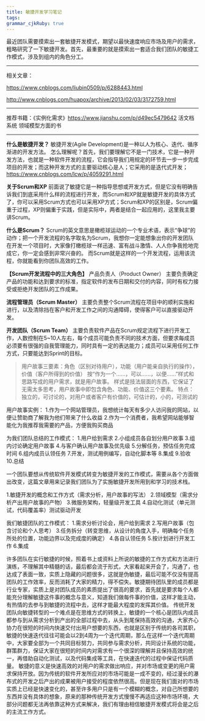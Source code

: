 ```yaml
---
title: 敏捷开发学习笔记 
tags: 
grammar_cjkRuby: true
---
```



最近团队需要摸索出一套敏捷开发模式，期望以最快速度响应市场及用户的需求，粗略研究了一下敏捷开发。首先，最重要的就是摸索出一套适合我们团队的敏捷工作模式，涉及到组内的角色分工。


----------
相关文章：

https://www.cnblogs.com/liubin0509/p/6288443.html

http://www.cnblogs.com/huapox/archive/2013/02/03/3172759.html


----------


推荐书籍：《实例化需求》https://www.jianshu.com/p/d49ec5479642  活文档系统
领域模型方面的书


----------


**什么是敏捷开发？**
敏捷开发(Agile Development)是一种以人为核心、迭代、循序渐进的开发方法。
怎么理解呢？首先，我们要理解它不是一门技术，它是一种开发方法，也就是一种软件开发的流程，它会指导我们用规定的环节去一步一步完成项目的开发；而这种开发方式的主要驱动核心是人；它采用的是迭代式开发；
 https://www.cnblogs.com/lcw/p/4059291.html
 
 **关于Scrum和XP**
前面说了敏捷它是一种指导思想或开发方式，但是它没有明确告诉我们到底采用什么样的流程进行开发，而Scrum和XP就是敏捷开发的具体方式了，你可以采用Scrum方式也可以采用XP方式；Scrum和XP的区别是，Scrum偏重于过程，XP则偏重于实践，但是实际中，两者是结合一起应用的，这里我主要讲Scrum。

**什么是Scrum？**
Scrum的英文意思是橄榄球运动的一个专业术语，表示“争球”的动作；把一个开发流程的名字取名为Scrum，我想你一定能想象出你的开发团队在开发一个项目时，大家像打橄榄球一样迅速、富有战斗激情、人人你争我抢地完成它，你一定会感到非常兴奋的。
而Scrum就是这样的一个开发流程，运用该流程，你就能看到你团队高效的工作。
 
**【Scrum开发流程中的三大角色】**
产品负责人（Product Owner）
主要负责确定产品的功能和达到要求的标准，指定软件的发布日期和交付的内容，同时有权力接受或拒绝开发团队的工作成果。
 
**流程管理员（Scrum Master）**
主要负责整个Scrum流程在项目中的顺利实施和进行，以及清除挡在客户和开发工作之间的沟通障碍，使得客户可以直接驱动开发。
 
**开发团队（Scrum Team）**
主要负责软件产品在Scrum规定流程下进行开发工作，人数控制在5~10人左右，每个成员可能负责不同的技术方面，但要求每成员必须要有很强的自我管理能力，同时具有一定的表达能力；成员可以采用任何工作方式，只要能达到Sprint的目标。


> 用户故事三要素：角色（区别对待用户），功能（用户能亲自执行的操作），价值（客户所得到的价值）
> 按“作为一个……，可以……，以便……”样式和思路写成的用户需求，就是用户故事。
> 样式是技法层面的东西，它保证了无需太多思考，用户故事中即包含角色、功能、价值这三个要素。
> 特点：独立的，可讨论的，对用户或者客户有价值的，可估计的，小的，可测试的

用户故事实例：
1.作为一个网站管理员，我想统计每天有多少人访问我的网站，以便让赞助商了解我为他们带来了什么收益
2.作为一个消费者，我希望网站能够智能化为我推荐我需要的产品，方便我购买商品

为我们团队总结的工作模式：
1.用户给到需求
2.小组成员各自划分用户故事
3.组内讨论确定用户故事
4.与客户确认用户故事及优先级
5.分解任务，预估任务完成时间
6.组内成员认领任务
7.开发，测试用例编写，自动化脚本等
8.集成
9.验收
10.总结


一个团队要想从传统软件开发模式转变为敏捷开发的工作模式，需要从各个方面做出改变，这篇文章用来记录我们团队为了实施敏捷开发所用到和学习的技术栈。

1.敏捷开发的概念和工作方式（需求分析，用户故事的写法）
2.领域模型（需求分析产出用户故事的产物）
3.微服务架构，轻量级开发工具
4.自动化测试（单元测试，代码覆盖率）测试驱动开发


我们敏捷团队的工作模式：
1.需求分析讨论会，用户给到需求
2.写用户故事（包含讨论和个人思考）
3.任务拆分（转变思维，从设计的角度入手，明确每个任务所处的位置，功能边界以及完成度的确定）
4.各自认领任务
5.按计划进行开发工作
6.集成

许多团队在实行敏捷的时候，照着书上或资料上所说的敏捷的工作方式和方法进行演练，不理解其中精髓的话，最后都会流于形式，大家看起来开会了，沟通了，也达成了表面一致，实质上隐藏的问题很多，这就是伪敏捷，最后可能不仅没有提高团队的工作效率，反而消耗了大家的精力，得不偿失。敏捷期待团队里的成员都是行业专家，实质上是对团队成员的素质提出了很高的要求，首先就是要求每个人都能充分理解敏捷这件事的概念与意义，知道我们做每件事的价值，这样才能主动，有热情的去参与到敏捷的流程中去，这样才能最大程度的发挥其价值。
传统开发团队向敏捷转型的一个难点是在思维方式的转换上，敏捷的一个核心是团队内成员都参与到从需求分析到产出的全部过程中去，从头到尾保持高效的沟通，大家齐心协力在很短的时间内快速交付出用户想要的东西，也就是区别于传统的各司其职，敏捷的快速迭代往往可能会以2到4周为一个迭代周期，那么在这样一个迭代周期中，大家要全部为一个共同目标努力，共同参与需求分析，共同设计系统的功能，群策群力，保证大家在很短的时间内对需求有一个很深的理解并且保持高效的统一，再借助自动化测试，以及代码集成等工具，在快速迭代的过程中保证代码质量。
敏捷的意义是快速高效的对用户的需求做出响应，并对市场或变更的用户需求保持开放。因为传统的软件开发所应对的市场可能是一成不变的，经过漫长的瀑布式的开发之后产出的成果被用户接受的程度依然很高。但是现在我们面对的市场实质上已经是快速变化的，甚至许多用户只是有一个模糊的概念，对自己所想要的东西并没有具体的想象，原来的那种传统开发方式慢慢不再适应这种市场环境，大部分问题都无法再依靠这种方式来解决，我们有理由相信敏捷开发模式将会是之后的主流工作方式。
